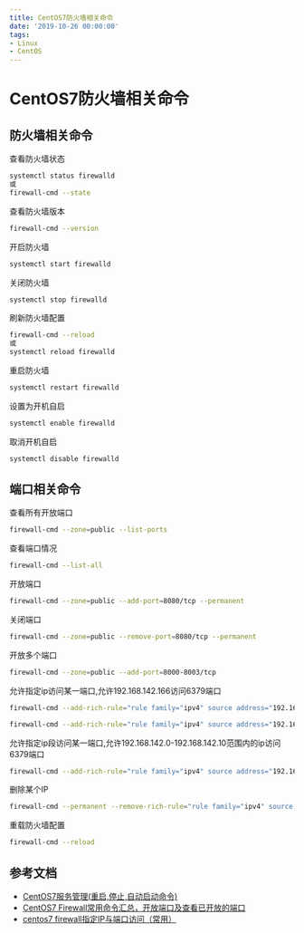 ```yaml
---
title: CentOS7防火墙相关命令
date: '2019-10-26 00:00:00'
tags:
- Linux
- CentOS
---
```

# CentOS7防火墙相关命令

## 防火墙相关命令

查看防火墙状态

```bash
systemctl status firewalld
或
firewall-cmd --state
```
查看防火墙版本

```bash
firewall-cmd --version
```

开启防火墙

```bash
systemctl start firewalld
```

关闭防火墙

```bash
systemctl stop firewalld
```

刷新防火墙配置

```bash
firewall-cmd --reload
或
systemctl reload firewalld
```

重启防火墙

```bash
systemctl restart firewalld
```

设置为开机自启

```bash
systemctl enable firewalld
```

取消开机自启

```bash
systemctl disable firewalld
```

## 端口相关命令

查看所有开放端口

```bash
firewall-cmd --zone=public --list-ports
```

查看端口情况

```bash
firewall-cmd --list-all
```
开放端口

```bash
firewall-cmd --zone=public --add-port=8080/tcp --permanent
```

关闭端口

```bash
firewall-cmd --zone=public --remove-port=8080/tcp --permanent
```

开放多个端口

```bash
firewall-cmd --zone=public --add-port=8000-8003/tcp
```

允许指定ip访问某一端口,允许192.168.142.166访问6379端口

```bash
firewall-cmd --add-rich-rule="rule family="ipv4" source address="192.168.142.166" port protocol="tcp" port="6379" accept" --permanent
```
```bash
firewall-cmd --add-rich-rule="rule family="ipv4" source address="192.168.0.233" accept" --permanent
```

允许指定ip段访问某一端口,允许192.168.142.0-192.168.142.10范围内的ip访问6379端口

```bash
firewall-cmd --add-rich-rule="rule family="ipv4" source address="192.168.142.0/10" port protocol="tcp" port="6379" accept" --permanent
```

删除某个IP

```bash
firewall-cmd --permanent --remove-rich-rule="rule family="ipv4" source address="192.168.1.51" accept" --permanent
```

重载防火墙配置

```bash
firewall-cmd --reload
```

## 参考文档
- [CentOS7服务管理(重启,停止,自动启动命令)](https://www.cnblogs.com/lywJ/p/10710591.html)
- [CentOS7 Firewall常用命令汇总，开放端口及查看已开放的端口](https://blog.csdn.net/lvqingyao520/article/details/81075094)
- [centos7 firewall指定IP与端口访问（常用）](https://www.cnblogs.com/caidingyu/p/11008160.html)
